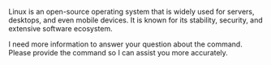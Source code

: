 Linux is an open-source operating system that is widely used for servers, desktops, and even mobile devices. It is known for its stability, security, and extensive software ecosystem. 

I need more information to answer your question about the command. Please provide the command so I can assist you more accurately.
